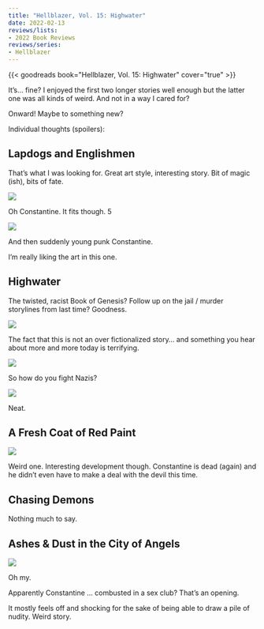 ```yaml
---
title: "Hellblazer, Vol. 15: Highwater"
date: 2022-02-13
reviews/lists:
- 2022 Book Reviews
reviews/series:
- Hellblazer
---
```

{{< goodreads book="Hellblazer, Vol. 15: Highwater" cover="true" >}}

It’s… fine? I enjoyed the first two longer stories well enough but the latter one was all kinds of weird. And not in a way I cared for?

Onward! Maybe to something new?

Individual thoughts (spoilers):

## Lapdogs and Englishmen 
That’s  what I was looking for. Great art style, interesting story. Bit of magic (ish), bits of fate. 

![](/embeds/books/attachments/hellblazer-15-af100d.png)

Oh Constantine. It fits though. 5

![](/embeds/books/attachments/hellblazer-15-012b27.png)

And then suddenly young punk Constantine. 

I’m really liking the art in this one. 

## Highwater 
The twisted, racist Book of Genesis? Follow up on the jail / murder storylines from last time? Goodness. 

![](/embeds/books/attachments/hellblazer-15-8bfc8f.png)

The fact that this is not an over fictionalized story… and something you hear about more and more today is terrifying. 

![](/embeds/books/attachments/hellblazer-15-c49e5d.png)

So how do you fight Nazis?

![](/embeds/books/attachments/hellblazer-15-ce829f.png)

Neat. 

## A Fresh Coat of Red Paint

![](/embeds/books/attachments/hellblazer-15-e5c0cf.png)

Weird one. Interesting development though. Constantine is dead (again) and he didn’t even have to make a deal with the devil this time. 

## Chasing Demons
Nothing much to say. 

## Ashes & Dust in the City of Angels 
![](/embeds/books/attachments/hellblazer-15-346c78.png)

Oh my. 

Apparently Constantine … combusted in a sex club? That’s an opening. 

It mostly feels off and shocking for the sake of being able to draw a pile of nudity. Weird story. 
